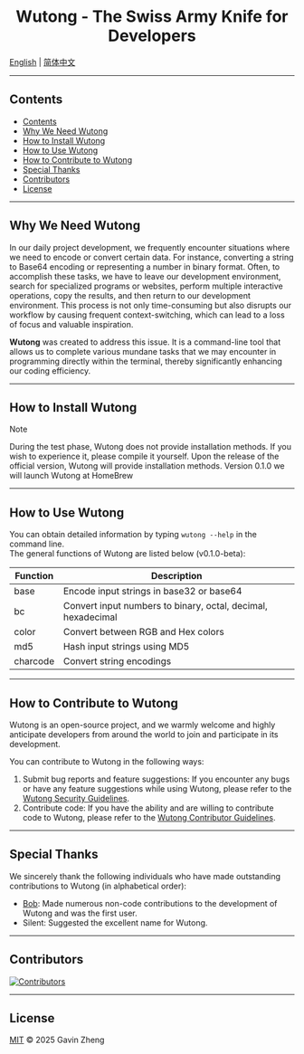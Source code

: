<h1 style="text-align: center;">Wutong - The Swiss Army Knife for Developers</h1>

[English](./README.md) | [简体中文](./docs/zh/README_zh.md)

---

## Contents
- [Contents](#Contents)
- [Why We Need Wutong](#why-we-need-wutong)
- [How to Install Wutong](#how-to-install-wutong)
- [How to Use Wutong](#how-to-use-wutong)
- [How to Contribute to Wutong](#how-to-contribute-to-wutong)
- [Special Thanks](#special-thanks)
- [Contributors](#contributors)
- [License](#license)

---

## Why We Need Wutong
In our daily project development, we frequently encounter situations where we need to encode or convert certain data. For instance, converting a string to Base64 encoding or representing a number in binary format. Often, to accomplish these tasks, we have to leave our development environment, search for specialized programs or websites, perform multiple interactive operations, copy the results, and then return to our development environment. This process is not only time-consuming but also disrupts our workflow by causing frequent context-switching, which can lead to a loss of focus and valuable inspiration.

**Wutong** was created to address this issue. It is a command-line tool that allows us to complete various mundane tasks that we may encounter in programming directly within the terminal, thereby significantly enhancing our coding efficiency.

---

## How to Install Wutong
> [!NOTE]  
> During the test phase, Wutong does not provide installation methods. If you wish to experience it, please compile it yourself. Upon the release of the official version, Wutong will provide installation methods.
> Version 0.1.0 we will launch Wutong at HomeBrew

---

## How to Use Wutong
You can obtain detailed information by typing `wutong --help` in the command line.  
The general functions of Wutong are listed below (v0.1.0-beta):

| Function | Description                                                  |
|----------|--------------------------------------------------------------|
| base     | Encode input strings in base32 or base64                     |
| bc       | Convert input numbers to binary, octal, decimal, hexadecimal |
| color    | Convert between RGB and Hex colors                           |
| md5      | Hash input strings using MD5                                 |
| charcode | Convert string encodings                                     |

---

## How to Contribute to Wutong
Wutong is an open-source project, and we warmly welcome and highly anticipate developers from around the world to join and participate in its development.

You can contribute to Wutong in the following ways:
1. Submit bug reports and feature suggestions: If you encounter any bugs or have any feature suggestions while using Wutong, please refer to the [Wutong Security Guidelines](SECURITY.md).
2. Contribute code: If you have the ability and are willing to contribute code to Wutong, please refer to the [Wutong Contributor Guidelines](./CONTRIBUTING.md).

---

## Special Thanks
We sincerely thank the following individuals who have made outstanding contributions to Wutong (in alphabetical order):
- [Bob](https://github.com/ChepleBob26): Made numerous non-code contributions to the development of Wutong and was the first user.
- Silent: Suggested the excellent name for Wutong.

---

## Contributors

<a href="https://github.com/WutongDev/wutong/contributors">
  <img src="https://contrib.rocks/image?repo=WutongDev/wutong" alt="Contributors"/>
</a>

---

## License
[MIT](./LICENSE) © 2025 Gavin Zheng
